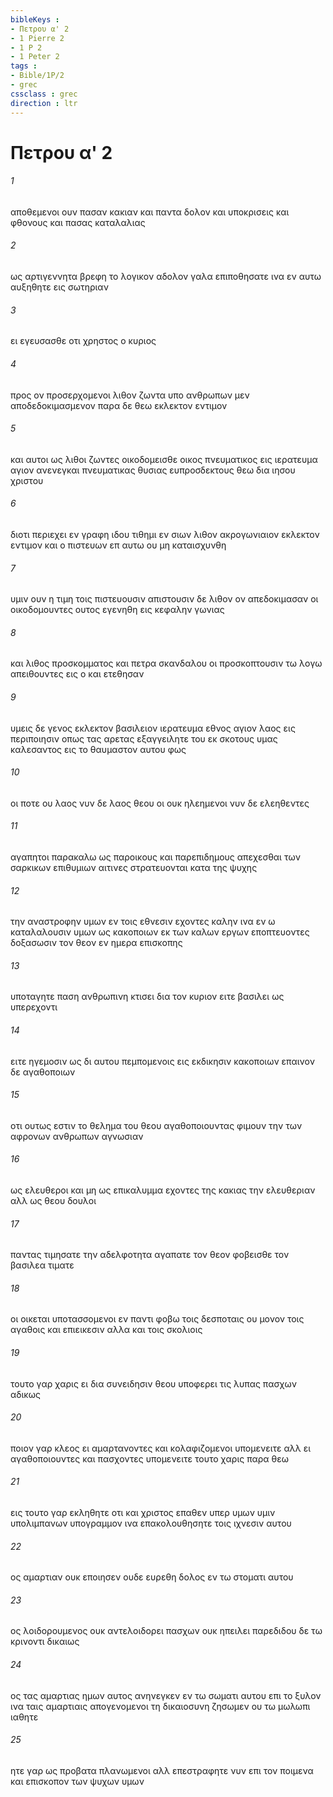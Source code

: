 ```yaml
---
bibleKeys : 
- Πετρου α' 2
- 1 Pierre 2
- 1 P 2
- 1 Peter 2
tags : 
- Bible/1P/2
- grec
cssclass : grec
direction : ltr
---
```


# Πετρου α' 2

###### 1
αποθεμενοι ουν πασαν κακιαν και παντα δολον και υποκρισεις και φθονους και πασας καταλαλιας
###### 2
ως αρτιγεννητα βρεφη το λογικον αδολον γαλα επιποθησατε ινα εν αυτω αυξηθητε εις σωτηριαν
###### 3
ει εγευσασθε οτι χρηστος ο κυριος
###### 4
προς ον προσερχομενοι λιθον ζωντα υπο ανθρωπων μεν αποδεδοκιμασμενον παρα δε θεω εκλεκτον εντιμον
###### 5
και αυτοι ως λιθοι ζωντες οικοδομεισθε οικος πνευματικος εις ιερατευμα αγιον ανενεγκαι πνευματικας θυσιας ευπροσδεκτους θεω δια ιησου χριστου
###### 6
διοτι περιεχει εν γραφη ιδου τιθημι εν σιων λιθον ακρογωνιαιον εκλεκτον εντιμον και ο πιστευων επ αυτω ου μη καταισχυνθη
###### 7
υμιν ουν η τιμη τοις πιστευουσιν απιστουσιν δε λιθον ον απεδοκιμασαν οι οικοδομουντες ουτος εγενηθη εις κεφαλην γωνιας
###### 8
και λιθος προσκομματος και πετρα σκανδαλου οι προσκοπτουσιν τω λογω απειθουντες εις ο και ετεθησαν
###### 9
υμεις δε γενος εκλεκτον βασιλειον ιερατευμα εθνος αγιον λαος εις περιποιησιν οπως τας αρετας εξαγγειλητε του εκ σκοτους υμας καλεσαντος εις το θαυμαστον αυτου φως
###### 10
οι ποτε ου λαος νυν δε λαος θεου οι ουκ ηλεημενοι νυν δε ελεηθεντες
###### 11
αγαπητοι παρακαλω ως παροικους και παρεπιδημους απεχεσθαι των σαρκικων επιθυμιων αιτινες στρατευονται κατα της ψυχης
###### 12
την αναστροφην υμων εν τοις εθνεσιν εχοντες καλην ινα εν ω καταλαλουσιν υμων ως κακοποιων εκ των καλων εργων εποπτευοντες δοξασωσιν τον θεον εν ημερα επισκοπης
###### 13
υποταγητε παση ανθρωπινη κτισει δια τον κυριον ειτε βασιλει ως υπερεχοντι
###### 14
ειτε ηγεμοσιν ως δι αυτου πεμπομενοις εις εκδικησιν κακοποιων επαινον δε αγαθοποιων
###### 15
οτι ουτως εστιν το θελημα του θεου αγαθοποιουντας φιμουν την των αφρονων ανθρωπων αγνωσιαν
###### 16
ως ελευθεροι και μη ως επικαλυμμα εχοντες της κακιας την ελευθεριαν αλλ ως θεου δουλοι
###### 17
παντας τιμησατε την αδελφοτητα αγαπατε τον θεον φοβεισθε τον βασιλεα τιματε
###### 18
οι οικεται υποτασσομενοι εν παντι φοβω τοις δεσποταις ου μονον τοις αγαθοις και επιεικεσιν αλλα και τοις σκολιοις
###### 19
τουτο γαρ χαρις ει δια συνειδησιν θεου υποφερει τις λυπας πασχων αδικως
###### 20
ποιον γαρ κλεος ει αμαρτανοντες και κολαφιζομενοι υπομενειτε αλλ ει αγαθοποιουντες και πασχοντες υπομενειτε τουτο χαρις παρα θεω
###### 21
εις τουτο γαρ εκληθητε οτι και χριστος επαθεν υπερ υμων υμιν υπολιμπανων υπογραμμον ινα επακολουθησητε τοις ιχνεσιν αυτου
###### 22
ος αμαρτιαν ουκ εποιησεν ουδε ευρεθη δολος εν τω στοματι αυτου
###### 23
ος λοιδορουμενος ουκ αντελοιδορει πασχων ουκ ηπειλει παρεδιδου δε τω κρινοντι δικαιως
###### 24
ος τας αμαρτιας ημων αυτος ανηνεγκεν εν τω σωματι αυτου επι το ξυλον ινα ταις αμαρτιαις απογενομενοι τη δικαιοσυνη ζησωμεν ου τω μωλωπι ιαθητε
###### 25
ητε γαρ ως προβατα πλανωμενοι αλλ επεστραφητε νυν επι τον ποιμενα και επισκοπον των ψυχων υμων
